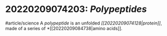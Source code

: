 # 20220209074203: *Polypeptides*
#article/science 
A *polypeptide* is an unfolded *[[20220209074128|protein]]*, made of a series of *[[20220209084738|amino acids]].